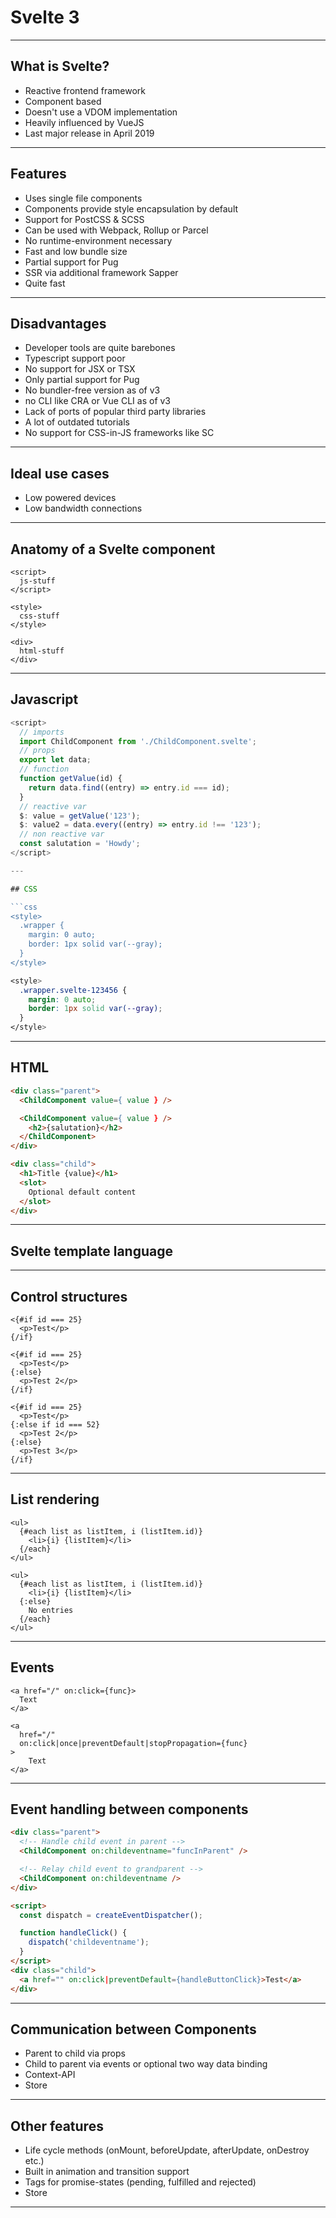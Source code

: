 # Svelte 3

---

## What is Svelte?

* Reactive frontend framework
* Component based
* Doesn't use a VDOM implementation
* Heavily influenced by VueJS
* Last major release in April 2019

---

## Features

* Uses single file components
* Components provide style encapsulation by default
* Support for PostCSS & SCSS
* Can be used with Webpack, Rollup or Parcel
* No runtime-environment necessary
* Fast and low bundle size
* Partial support for Pug
* SSR via additional framework Sapper
* Quite fast

---

## Disadvantages

* Developer tools are quite barebones
* Typescript support poor
* No support for JSX or TSX
* Only partial support for Pug
* No bundler-free version as of v3
* no CLI like CRA or Vue CLI as of v3
* Lack of ports of popular third party libraries
* A lot of outdated tutorials
* No support for CSS-in-JS frameworks like SC

---

## Ideal use cases

* Low powered devices
* Low bandwidth connections

---

## Anatomy of a Svelte component

```
<script>
  js-stuff
</script>

<style>
  css-stuff
</style>

<div>
  html-stuff
</div>
```

---

## Javascript

```javascript
<script>
  // imports
  import ChildComponent from './ChildComponent.svelte';
  // props
  export let data;
  // function
  function getValue(id) {
    return data.find((entry) => entry.id === id);
  }
  // reactive var
  $: value = getValue('123');
  $: value2 = data.every((entry) => entry.id !== '123');
  // non reactive var
  const salutation = 'Howdy';
</script>

---

## CSS

```css
<style>
  .wrapper {
    margin: 0 auto;
    border: 1px solid var(--gray);
  }
</style>
```

```css
<style>
  .wrapper.svelte-123456 {
    margin: 0 auto;
    border: 1px solid var(--gray);
  }
</style>
```

---

## HTML

```html
<div class="parent">
  <ChildComponent value={ value } />

  <ChildComponent value={ value } />
    <h2>{salutation}</h2>
  </ChildComponent>
</div>
```

```html
<div class="child">
  <h1>Title {value}</h1>
  <slot>
    Optional default content
  </slot>
</div>
```

---

## Svelte template language

---

## Control structures

```
<{#if id === 25}
  <p>Test</p>
{/if}

<{#if id === 25}
  <p>Test</p>
{:else}
  <p>Test 2</p>
{/if}

<{#if id === 25}
  <p>Test</p>
{:else if id === 52}
  <p>Test 2</p>
{:else}
  <p>Test 3</p>
{/if}
```

---

## List rendering

```
<ul>
  {#each list as listItem, i (listItem.id)}
    <li>{i} {listItem}</li>
  {/each}
</ul>

<ul>
  {#each list as listItem, i (listItem.id)}
    <li>{i} {listItem}</li>
  {:else}
    No entries
  {/each}
</ul>
```

---

## Events

```
<a href="/" on:click={func}>
  Text
</a>

<a
  href="/"
  on:click|once|preventDefault|stopPropagation={func}
>
	Text
</a>
```

---

## Event handling between components

```html
<div class="parent">
  <!-- Handle child event in parent -->
  <ChildComponent on:childeventname="funcInParent" />

  <!-- Relay child event to grandparent -->
  <ChildComponent on:childeventname />
</div>
```

```html
<script>
  const dispatch = createEventDispatcher();

  function handleClick() {
    dispatch('childeventname');
  }
</script>
<div class="child">
  <a href="" on:click|preventDefault={handleButtonClick}>Test</a>
</div>
```

---

## Communication between Components

* Parent to child via props
* Child to parent via events or optional two way data binding
* Context-API
* Store

---

## Other features
* Life cycle methods (onMount, beforeUpdate, afterUpdate, onDestroy etc.)
* Built in animation and transition support
* Tags for promise-states (pending, fulfilled and rejected) 
* Store

---

